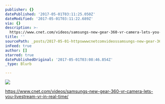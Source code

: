 ```yaml
---
publisher: {}
datePublished: '2017-05-01T03:11:25.050Z'
dateModified: '2017-05-01T03:11:22.689Z'
via: {}
description: >-
  https://www.cnet.com/videos/samsungs-new-gear-360-vr-camera-lets-you-livestream-vr-in-real-time/
title: ''
sourcePath: _posts/2017-05-01-httpswwwcnetcomvideossamsungs-new-gear-360-vr-camera-.md
inFeed: true
author: []
starred: true
datePublishedOriginal: '2017-05-01T03:08:46.854Z'
_type: Blurb

---
```

![](https://the-grid-user-content.s3-us-west-2.amazonaws.com/725c4018-b5e4-47fd-bf3b-8aff3a845f5c.jpg)

https://www.cnet.com/videos/samsungs-new-gear-360-vr-camera-lets-you-livestream-vr-in-real-time/